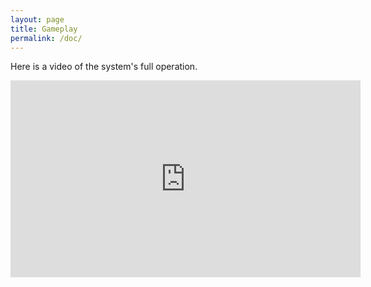 ```yaml
---
layout: page
title: Gameplay
permalink: /doc/
---
```

Here is a video of the system's full operation.

<iframe width="560" height="315" src="https://youtu.be/sIIKwWzw8-U" title="YouTube video player" frameborder="0" allow="accelerometer; autoplay; clipboard-write; encrypted-media; gyroscope; picture-in-picture" allowfullscreen></iframe>